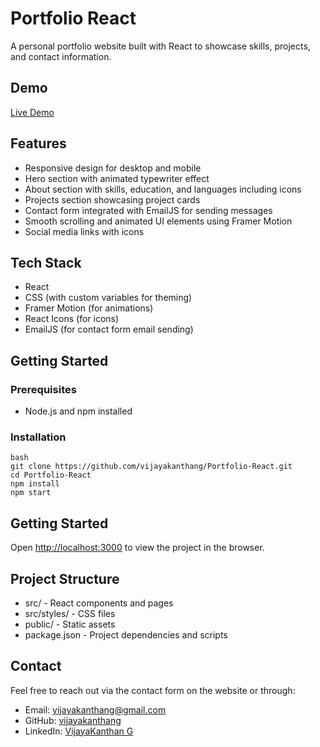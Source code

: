 # Portfolio React

A personal portfolio website built with React to showcase skills, projects, and contact information.

## Demo

[Live Demo](https://vijayakanthang.netlify.app/)

## Features

- Responsive design for desktop and mobile
- Hero section with animated typewriter effect
- About section with skills, education, and languages including icons
- Projects section showcasing project cards
- Contact form integrated with EmailJS for sending messages
- Smooth scrolling and animated UI elements using Framer Motion
- Social media links with icons

## Tech Stack

- React
- CSS (with custom variables for theming)
- Framer Motion (for animations)
- React Icons (for icons)
- EmailJS (for contact form email sending)

## Getting Started

### Prerequisites

- Node.js and npm installed

### Installation
```
bash
git clone https://github.com/vijayakanthang/Portfolio-React.git
cd Portfolio-React
npm install
npm start
```

## Getting Started

Open [http://localhost:3000](http://localhost:3000) to view the project in the browser.

## Project Structure

- src/ - React components and pages
- src/styles/ - CSS files
- public/ - Static assets
- package.json - Project dependencies and scripts

## Contact

Feel free to reach out via the contact form on the website or through:

- Email: vijayakanthang@gmail.com
- GitHub: [vijayakanthang](https://github.com/vijayakanthang)
- LinkedIn: [VijayaKanthan G](https://linkedin.com/in/vijayakanthang)
